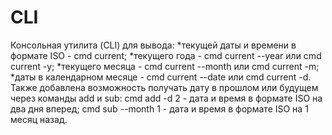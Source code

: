 # CLI
Консольная утилита (CLI) для вывода: *текущей даты и времени в формате ISO - cmd current; *текущего года - cmd current --year или cmd current -y; *текущего месяца - cmd current --month или cmd current -m; *даты в календарном месяце - cmd current --date или cmd current -d. Также добавлена возможность получать дату в прошлом или будущем через команды add и sub: cmd add -d 2 - дата и время в формате ISO на два дня вперед; cmd sub --month 1 - дата и время в формате ISO на 1 месяц назад.

